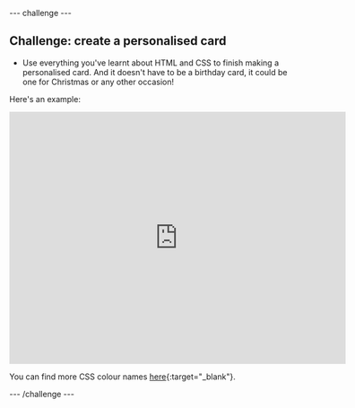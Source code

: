 --- challenge ---
## Challenge: create a personalised card
+ Use everything you've learnt about HTML and CSS to finish making a personalised card. And it doesn't have to be a birthday card, it could be one for Christmas or any other occasion!

Here's an example:

<iframe src="https://editor.raspberrypi.org/en/embed/viewer/happy-birthday-complete" width="600" height="450" frameborder="0" marginwidth="0" marginheight="0" allowfullscreen> </iframe>

You can find more CSS colour names [here](http://jumpto.cc/colours){:target="_blank"}.

--- /challenge ---
